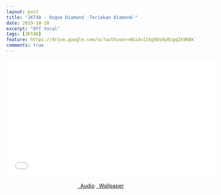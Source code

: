 ```yaml
---
layout: post
title: "JKT48 - Oogoe Diamond -Teriakan Diamond-"
date: 2019-10-18
excerpt: "Off Vocal"
tags: [JKT48]
feature: https://drive.google.com/uc?authuser=0&id=11Sg9Ds8y0cgqIk9KBklKb1mKFymhqK0Y&export=download
comments: true
---
```

<iframe width="560" height="315" src="//www.youtube.com/embed/Q7V-2Y_AzuY" frameborder="0"> </iframe>
<center>
<figure class="half">
<a href="https://drive.google.com/uc?authuser=0&id=1HIp4jH4yN5qhX1XqPNkIf0hx_6t7Y2Ev&export=download" class="btn" target="_blank" rel="noopener noreferrer"><i class="fa fa-caret-down"></i> &nbsp; Audio</a>
<a href="https://drive.google.com/uc?authuser=0&id=11Sg9Ds8y0cgqIk9KBklKb1mKFymhqK0Y&export=download" class="btn" target="_blank" rel="noopener noreferrer"><i class="fa fa-caret-down"></i> &nbsp; Wallpaper</a>
</figure>
</center>
